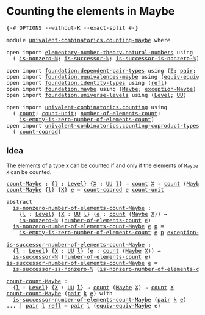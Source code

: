 # Counting the elements in Maybe

<pre class="Agda"><a id="43" class="Symbol">{-#</a> <a id="47" class="Keyword">OPTIONS</a> <a id="55" class="Pragma">--without-K</a> <a id="67" class="Pragma">--exact-split</a> <a id="81" class="Symbol">#-}</a>

<a id="86" class="Keyword">module</a> <a id="93" href="univalent-combinatorics.counting-maybe.html" class="Module">univalent-combinatorics.counting-maybe</a> <a id="132" class="Keyword">where</a>

<a id="139" class="Keyword">open</a> <a id="144" class="Keyword">import</a> <a id="151" href="elementary-number-theory.natural-numbers.html" class="Module">elementary-number-theory.natural-numbers</a> <a id="192" class="Keyword">using</a>
  <a id="200" class="Symbol">(</a> <a id="202" href="elementary-number-theory.natural-numbers.html#1920" class="Function">is-nonzero-ℕ</a><a id="214" class="Symbol">;</a> <a id="216" href="elementary-number-theory.natural-numbers.html#1842" class="Function">is-successor-ℕ</a><a id="230" class="Symbol">;</a> <a id="232" href="elementary-number-theory.natural-numbers.html#3213" class="Function">is-successor-is-nonzero-ℕ</a><a id="257" class="Symbol">)</a>

<a id="260" class="Keyword">open</a> <a id="265" class="Keyword">import</a> <a id="272" href="foundation.dependent-pair-types.html" class="Module">foundation.dependent-pair-types</a> <a id="304" class="Keyword">using</a> <a id="310" class="Symbol">(</a><a id="311" href="foundation-core.dependent-pair-types.html#502" class="Record">Σ</a><a id="312" class="Symbol">;</a> <a id="314" href="foundation-core.dependent-pair-types.html#575" class="InductiveConstructor">pair</a><a id="318" class="Symbol">;</a> <a id="320" href="foundation-core.dependent-pair-types.html#592" class="Field">pr1</a><a id="323" class="Symbol">;</a> <a id="325" href="foundation-core.dependent-pair-types.html#604" class="Field">pr2</a><a id="328" class="Symbol">)</a>
<a id="330" class="Keyword">open</a> <a id="335" class="Keyword">import</a> <a id="342" href="foundation.equivalences-maybe.html" class="Module">foundation.equivalences-maybe</a> <a id="372" class="Keyword">using</a> <a id="378" class="Symbol">(</a><a id="379" href="foundation.equivalences-maybe.html#14629" class="Function">equiv-equiv-Maybe</a><a id="396" class="Symbol">)</a>
<a id="398" class="Keyword">open</a> <a id="403" class="Keyword">import</a> <a id="410" href="foundation.identity-types.html" class="Module">foundation.identity-types</a> <a id="436" class="Keyword">using</a> <a id="442" class="Symbol">(</a><a id="443" href="foundation-core.identity-types.html#694" class="InductiveConstructor">refl</a><a id="447" class="Symbol">)</a>
<a id="449" class="Keyword">open</a> <a id="454" class="Keyword">import</a> <a id="461" href="foundation.maybe.html" class="Module">foundation.maybe</a> <a id="478" class="Keyword">using</a> <a id="484" class="Symbol">(</a><a id="485" href="foundation.maybe.html#1378" class="Function">Maybe</a><a id="490" class="Symbol">;</a> <a id="492" href="foundation.maybe.html#1935" class="Function">exception-Maybe</a><a id="507" class="Symbol">)</a>
<a id="509" class="Keyword">open</a> <a id="514" class="Keyword">import</a> <a id="521" href="foundation.universe-levels.html" class="Module">foundation.universe-levels</a> <a id="548" class="Keyword">using</a> <a id="554" class="Symbol">(</a><a id="555" href="Agda.Primitive.html#597" class="Postulate">Level</a><a id="560" class="Symbol">;</a> <a id="562" href="foundation-core.universe-levels.html#222" class="Primitive">UU</a><a id="564" class="Symbol">)</a>

<a id="567" class="Keyword">open</a> <a id="572" class="Keyword">import</a> <a id="579" href="univalent-combinatorics.counting.html" class="Module">univalent-combinatorics.counting</a> <a id="612" class="Keyword">using</a>
  <a id="620" class="Symbol">(</a> <a id="622" href="univalent-combinatorics.counting.html#1746" class="Function">count</a><a id="627" class="Symbol">;</a> <a id="629" href="univalent-combinatorics.counting.html#5581" class="Function">count-unit</a><a id="639" class="Symbol">;</a> <a id="641" href="univalent-combinatorics.counting.html#1874" class="Function">number-of-elements-count</a><a id="665" class="Symbol">;</a>
    <a id="671" href="univalent-combinatorics.counting.html#3726" class="Function">is-empty-is-zero-number-of-elements-count</a><a id="712" class="Symbol">)</a>
<a id="714" class="Keyword">open</a> <a id="719" class="Keyword">import</a> <a id="726" href="univalent-combinatorics.counting-coproduct-types.html" class="Module">univalent-combinatorics.counting-coproduct-types</a> <a id="775" class="Keyword">using</a>
  <a id="783" class="Symbol">(</a> <a id="785" href="univalent-combinatorics.counting-coproduct-types.html#1380" class="Function">count-coprod</a><a id="797" class="Symbol">)</a>
</pre>
## Idea

The elements of a type `X` can be counted if and only if the elements of `Maybe X` can be counted.

<pre class="Agda"><a id="count-Maybe"></a><a id="921" href="univalent-combinatorics.counting-maybe.html#921" class="Function">count-Maybe</a> <a id="933" class="Symbol">:</a> <a id="935" class="Symbol">{</a><a id="936" href="univalent-combinatorics.counting-maybe.html#936" class="Bound">l</a> <a id="938" class="Symbol">:</a> <a id="940" href="Agda.Primitive.html#597" class="Postulate">Level</a><a id="945" class="Symbol">}</a> <a id="947" class="Symbol">{</a><a id="948" href="univalent-combinatorics.counting-maybe.html#948" class="Bound">X</a> <a id="950" class="Symbol">:</a> <a id="952" href="foundation-core.universe-levels.html#222" class="Primitive">UU</a> <a id="955" href="univalent-combinatorics.counting-maybe.html#936" class="Bound">l</a><a id="956" class="Symbol">}</a> <a id="958" class="Symbol">→</a> <a id="960" href="univalent-combinatorics.counting.html#1746" class="Function">count</a> <a id="966" href="univalent-combinatorics.counting-maybe.html#948" class="Bound">X</a> <a id="968" class="Symbol">→</a> <a id="970" href="univalent-combinatorics.counting.html#1746" class="Function">count</a> <a id="976" class="Symbol">(</a><a id="977" href="foundation.maybe.html#1378" class="Function">Maybe</a> <a id="983" href="univalent-combinatorics.counting-maybe.html#948" class="Bound">X</a><a id="984" class="Symbol">)</a>
<a id="986" href="univalent-combinatorics.counting-maybe.html#921" class="Function">count-Maybe</a> <a id="998" class="Symbol">{</a><a id="999" href="univalent-combinatorics.counting-maybe.html#999" class="Bound">l</a><a id="1000" class="Symbol">}</a> <a id="1002" class="Symbol">{</a><a id="1003" href="univalent-combinatorics.counting-maybe.html#1003" class="Bound">X</a><a id="1004" class="Symbol">}</a> <a id="1006" href="univalent-combinatorics.counting-maybe.html#1006" class="Bound">e</a> <a id="1008" class="Symbol">=</a> <a id="1010" href="univalent-combinatorics.counting-coproduct-types.html#1380" class="Function">count-coprod</a> <a id="1023" href="univalent-combinatorics.counting-maybe.html#1006" class="Bound">e</a> <a id="1025" href="univalent-combinatorics.counting.html#5581" class="Function">count-unit</a>

<a id="1037" class="Keyword">abstract</a>
  <a id="is-nonzero-number-of-elements-count-Maybe"></a><a id="1048" href="univalent-combinatorics.counting-maybe.html#1048" class="Function">is-nonzero-number-of-elements-count-Maybe</a> <a id="1090" class="Symbol">:</a>
    <a id="1096" class="Symbol">{</a><a id="1097" href="univalent-combinatorics.counting-maybe.html#1097" class="Bound">l</a> <a id="1099" class="Symbol">:</a> <a id="1101" href="Agda.Primitive.html#597" class="Postulate">Level</a><a id="1106" class="Symbol">}</a> <a id="1108" class="Symbol">{</a><a id="1109" href="univalent-combinatorics.counting-maybe.html#1109" class="Bound">X</a> <a id="1111" class="Symbol">:</a> <a id="1113" href="foundation-core.universe-levels.html#222" class="Primitive">UU</a> <a id="1116" href="univalent-combinatorics.counting-maybe.html#1097" class="Bound">l</a><a id="1117" class="Symbol">}</a> <a id="1119" class="Symbol">(</a><a id="1120" href="univalent-combinatorics.counting-maybe.html#1120" class="Bound">e</a> <a id="1122" class="Symbol">:</a> <a id="1124" href="univalent-combinatorics.counting.html#1746" class="Function">count</a> <a id="1130" class="Symbol">(</a><a id="1131" href="foundation.maybe.html#1378" class="Function">Maybe</a> <a id="1137" href="univalent-combinatorics.counting-maybe.html#1109" class="Bound">X</a><a id="1138" class="Symbol">))</a> <a id="1141" class="Symbol">→</a>
    <a id="1147" href="elementary-number-theory.natural-numbers.html#1920" class="Function">is-nonzero-ℕ</a> <a id="1160" class="Symbol">(</a><a id="1161" href="univalent-combinatorics.counting.html#1874" class="Function">number-of-elements-count</a> <a id="1186" href="univalent-combinatorics.counting-maybe.html#1120" class="Bound">e</a><a id="1187" class="Symbol">)</a>
  <a id="1191" href="univalent-combinatorics.counting-maybe.html#1048" class="Function">is-nonzero-number-of-elements-count-Maybe</a> <a id="1233" href="univalent-combinatorics.counting-maybe.html#1233" class="Bound">e</a> <a id="1235" href="univalent-combinatorics.counting-maybe.html#1235" class="Bound">p</a> <a id="1237" class="Symbol">=</a>
    <a id="1243" href="univalent-combinatorics.counting.html#3726" class="Function">is-empty-is-zero-number-of-elements-count</a> <a id="1285" href="univalent-combinatorics.counting-maybe.html#1233" class="Bound">e</a> <a id="1287" href="univalent-combinatorics.counting-maybe.html#1235" class="Bound">p</a> <a id="1289" href="foundation.maybe.html#1935" class="Function">exception-Maybe</a>

<a id="is-successor-number-of-elements-count-Maybe"></a><a id="1306" href="univalent-combinatorics.counting-maybe.html#1306" class="Function">is-successor-number-of-elements-count-Maybe</a> <a id="1350" class="Symbol">:</a>
  <a id="1354" class="Symbol">{</a><a id="1355" href="univalent-combinatorics.counting-maybe.html#1355" class="Bound">l</a> <a id="1357" class="Symbol">:</a> <a id="1359" href="Agda.Primitive.html#597" class="Postulate">Level</a><a id="1364" class="Symbol">}</a> <a id="1366" class="Symbol">{</a><a id="1367" href="univalent-combinatorics.counting-maybe.html#1367" class="Bound">X</a> <a id="1369" class="Symbol">:</a> <a id="1371" href="foundation-core.universe-levels.html#222" class="Primitive">UU</a> <a id="1374" href="univalent-combinatorics.counting-maybe.html#1355" class="Bound">l</a><a id="1375" class="Symbol">}</a> <a id="1377" class="Symbol">(</a><a id="1378" href="univalent-combinatorics.counting-maybe.html#1378" class="Bound">e</a> <a id="1380" class="Symbol">:</a> <a id="1382" href="univalent-combinatorics.counting.html#1746" class="Function">count</a> <a id="1388" class="Symbol">(</a><a id="1389" href="foundation.maybe.html#1378" class="Function">Maybe</a> <a id="1395" href="univalent-combinatorics.counting-maybe.html#1367" class="Bound">X</a><a id="1396" class="Symbol">))</a> <a id="1399" class="Symbol">→</a>
  <a id="1403" href="elementary-number-theory.natural-numbers.html#1842" class="Function">is-successor-ℕ</a> <a id="1418" class="Symbol">(</a><a id="1419" href="univalent-combinatorics.counting.html#1874" class="Function">number-of-elements-count</a> <a id="1444" href="univalent-combinatorics.counting-maybe.html#1378" class="Bound">e</a><a id="1445" class="Symbol">)</a>
<a id="1447" href="univalent-combinatorics.counting-maybe.html#1306" class="Function">is-successor-number-of-elements-count-Maybe</a> <a id="1491" href="univalent-combinatorics.counting-maybe.html#1491" class="Bound">e</a> <a id="1493" class="Symbol">=</a>
  <a id="1497" href="elementary-number-theory.natural-numbers.html#3213" class="Function">is-successor-is-nonzero-ℕ</a> <a id="1523" class="Symbol">(</a><a id="1524" href="univalent-combinatorics.counting-maybe.html#1048" class="Function">is-nonzero-number-of-elements-count-Maybe</a> <a id="1566" href="univalent-combinatorics.counting-maybe.html#1491" class="Bound">e</a><a id="1567" class="Symbol">)</a>

<a id="count-count-Maybe"></a><a id="1570" href="univalent-combinatorics.counting-maybe.html#1570" class="Function">count-count-Maybe</a> <a id="1588" class="Symbol">:</a>
  <a id="1592" class="Symbol">{</a><a id="1593" href="univalent-combinatorics.counting-maybe.html#1593" class="Bound">l</a> <a id="1595" class="Symbol">:</a> <a id="1597" href="Agda.Primitive.html#597" class="Postulate">Level</a><a id="1602" class="Symbol">}</a> <a id="1604" class="Symbol">{</a><a id="1605" href="univalent-combinatorics.counting-maybe.html#1605" class="Bound">X</a> <a id="1607" class="Symbol">:</a> <a id="1609" href="foundation-core.universe-levels.html#222" class="Primitive">UU</a> <a id="1612" href="univalent-combinatorics.counting-maybe.html#1593" class="Bound">l</a><a id="1613" class="Symbol">}</a> <a id="1615" class="Symbol">→</a> <a id="1617" href="univalent-combinatorics.counting.html#1746" class="Function">count</a> <a id="1623" class="Symbol">(</a><a id="1624" href="foundation.maybe.html#1378" class="Function">Maybe</a> <a id="1630" href="univalent-combinatorics.counting-maybe.html#1605" class="Bound">X</a><a id="1631" class="Symbol">)</a> <a id="1633" class="Symbol">→</a> <a id="1635" href="univalent-combinatorics.counting.html#1746" class="Function">count</a> <a id="1641" href="univalent-combinatorics.counting-maybe.html#1605" class="Bound">X</a>
<a id="1643" href="univalent-combinatorics.counting-maybe.html#1570" class="Function">count-count-Maybe</a> <a id="1661" class="Symbol">(</a><a id="1662" href="foundation-core.dependent-pair-types.html#575" class="InductiveConstructor">pair</a> <a id="1667" href="univalent-combinatorics.counting-maybe.html#1667" class="Bound">k</a> <a id="1669" href="univalent-combinatorics.counting-maybe.html#1669" class="Bound">e</a><a id="1670" class="Symbol">)</a> <a id="1672" class="Keyword">with</a>
  <a id="1679" href="univalent-combinatorics.counting-maybe.html#1306" class="Function">is-successor-number-of-elements-count-Maybe</a> <a id="1723" class="Symbol">(</a><a id="1724" href="foundation-core.dependent-pair-types.html#575" class="InductiveConstructor">pair</a> <a id="1729" href="univalent-combinatorics.counting-maybe.html#1667" class="Bound">k</a> <a id="1731" href="univalent-combinatorics.counting-maybe.html#1669" class="Bound">e</a><a id="1732" class="Symbol">)</a>
<a id="1734" class="Symbol">...</a> <a id="1738" class="Symbol">|</a> <a id="1740" href="foundation-core.dependent-pair-types.html#575" class="InductiveConstructor">pair</a> <a id="1745" href="univalent-combinatorics.counting-maybe.html#1745" class="Bound">l</a> <a id="1747" href="foundation-core.identity-types.html#694" class="InductiveConstructor">refl</a> <a id="1752" class="Symbol">=</a> <a id="1754" href="foundation-core.dependent-pair-types.html#575" class="InductiveConstructor">pair</a> <a id="1759" href="univalent-combinatorics.counting-maybe.html#1745" class="Bound">l</a> <a id="1761" class="Symbol">(</a><a id="1762" href="foundation.equivalences-maybe.html#14629" class="Function">equiv-equiv-Maybe</a> <a id="1780" class="Bound">e</a><a id="1781" class="Symbol">)</a>
</pre>